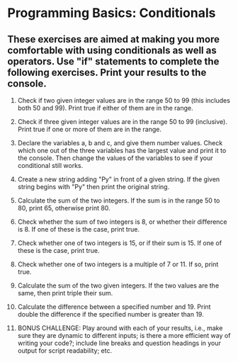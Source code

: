 # Programming Basics: Conditionals

## These exercises are aimed at making you more comfortable with using conditionals as well as operators. Use "if" statements to complete the following exercises. Print your results to the console.

1. Check if two given integer values are in the range 50 to 99 (this includes both 50 and 99). Print true if either of them are in the range.

2. Check if three given integer values are in the range 50 to 99 (inclusive). Print true if one or more of them are in the range.

3. Declare the variables a, b and c, and give them number values. Check which one out of the three variables has the largest value and print it to the console. Then change the values of the variables to see if your conditional still works. 

4. Create a new string adding "Py" in front of a given string. If the given string begins with "Py" then print the original string.

5. Calculate the sum of the two integers. If the sum is in the range 50 to 80, print 65, otherwise print 80. 

6. Check whether the sum of two integers is 8, or whether their difference is 8. If one of these is the case, print true.

7. Check whether one of two integers is 15, or if their sum is 15. If one of these is the case, print true. 

8. Check whether one of two integers is a multiple of 7 or 11. If so, print true.

9. Calculate the sum of the two given integers. If the two values are the same, then print triple their sum. 

10. Calculate the difference between a specified number and 19. Print double the difference if the specified number is greater than 19.

11. BONUS CHALLENGE: Play around with each of your results, i.e., make sure they are dynamic to different inputs; is there a more efficient way of writing your code?; include line breaks and question headings in your output for script readability; etc. 




